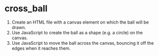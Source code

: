 # cross_ball

1. Create an HTML file with a canvas element on which the ball will be drawn.
2. Use JavaScript to create the ball as a shape (e.g. a circle) on the canvas.
3. Use JavaScript to move the ball across the canvas, bouncing it off the edges when it reaches them.

